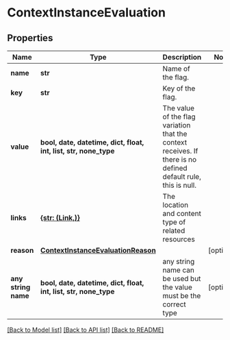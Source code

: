 # ContextInstanceEvaluation


## Properties
Name | Type | Description | Notes
------------ | ------------- | ------------- | -------------
**name** | **str** | Name of the flag. | 
**key** | **str** | Key of the flag. | 
**value** | **bool, date, datetime, dict, float, int, list, str, none_type** | The value of the flag variation that the context receives. If there is no defined default rule, this is null. | 
**links** | [**{str: (Link,)}**](Link.md) | The location and content type of related resources | 
**reason** | [**ContextInstanceEvaluationReason**](ContextInstanceEvaluationReason.md) |  | [optional] 
**any string name** | **bool, date, datetime, dict, float, int, list, str, none_type** | any string name can be used but the value must be the correct type | [optional]

[[Back to Model list]](../README.md#documentation-for-models) [[Back to API list]](../README.md#documentation-for-api-endpoints) [[Back to README]](../README.md)


